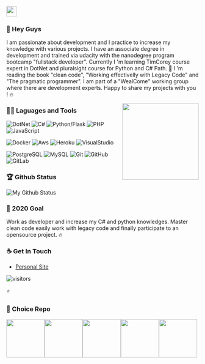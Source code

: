 <p align="left">
  <img src="https://user-images.githubusercontent.com/5679180/79618120-0daffb80-80be-11ea-819e-d2b0fa904d07.gif" width="27px">
</p>

### 👋 Hey Guys 

I am passionate about development and I practice to increase my knowledge with various projects.
I have an associate degree in development and trained via udacity with the nanodegree program bootcamp "fullstack developer". Currently I 'm learning TimCorey course expert in DotNet and pluralsight course for Python and C# Path.
:muscle: I 'm reading the book "clean code", "Working effectivelly with Legacy Code" and "The pragmatic programmer". I am part of a "WealCome" working group where there are development experts. 
Happy to share my projects with you ! :fire:

<img align='right' src='https://user-images.githubusercontent.com/5713670/87202985-820dcb80-c2b6-11ea-9f56-7ec461c497c3.gif' width='200"'>

### 👨‍💻 Laguages and Tools
![DotNet](https://img.shields.io/badge/dotnet-purple)
![C#](https://img.shields.io/badge/Csharp-purple)
![Python/Flask](https://img.shields.io/badge/Flask-black)
![PHP](https://img.shields.io/badge/PHP-blue)
![JavaScript](https://img.shields.io/badge/TypeScript-blue)

![Docker](https://img.shields.io/badge/Docker-blue)
![Aws](https://img.shields.io/badge/AWS-yellow)
![Heroku](https://img.shields.io/badge/heroku-purple)
![VisualStudio](https://img.shields.io/badge/VisualStudio-purple)

![PostgreSQL](https://img.shields.io/badge/PostgreSQL-blue)
![MySQL](https://img.shields.io/badge/MySQL-blue)
![Git](https://img.shields.io/badge/Git-red)
![GitHub](https://img.shields.io/badge/Git-black)
![GitLab](https://img.shields.io/badge/GitLab-red)




### 🏆 Github Status
![My Github Status](https://github-readme-stats.vercel.app/api?username=salitim&show_icons=true&hide_border=true)

### 🔭 2020 Goal
Work as developer and increase my C# and python knowledges. Master clean code easily work with legacy code and finally participate to an opensource project. :fire:

### ☕ Get In Touch
- [Personal Site](http://portfolio.projectslit.fr)

![visitors](https://visitor-badge.glitch.me/badge?page_id=salitim.salitim)

⭐️

### 👀 Choice Repo
<img src="http://egeengineering.com/img/slide/downok.gif" width="100"><img src="http://egeengineering.com/img/slide/downok.gif" width="100"><img src="http://egeengineering.com/img/slide/downok.gif" width="100"><img src="http://egeengineering.com/img/slide/downok.gif" width="100"><img src="http://egeengineering.com/img/slide/downok.gif" width="100">
